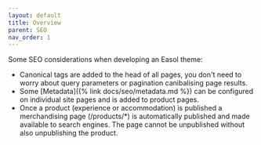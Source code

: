 ```yaml
---
layout: default
title: Overview
parent: SEO
nav_order: 1
---
```


Some SEO considerations when developing an Easol theme:
- Canonical tags are added to the head of all pages, you don't need to worry about query parameters or pagination canibalising page results.
- Some [Metadata]({% link docs/seo/metadata.md %}) can be configured on individual site pages and is added to product pages. 
- Once a product (experience or accommodation) is published a merchandising page (/products/*) is automatically published and made available to search engines. The page cannot be unpublished without also unpublishing the product.
